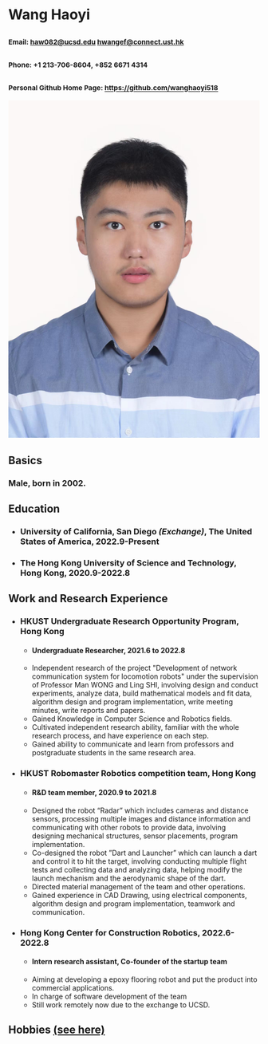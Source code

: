 # **Wang Haoyi**
### <sub>Email: <haw082@ucsd.edu> <hwangef@connect.ust.hk> </sub>
### <sub>Phone: +1 213-706-8604, +852 6671 4314 </sub>
### <sub>Personal Github Home Page: https://github.com/wanghaoyi518 </sub>
![photo](/Related_Documents/photo.jpg)
## Basics
### Male, born in 2002.
## Education
- ### University of California, San Diego *(Exchange)*, The United States of America, 2022.9-Present
- ### The Hong Kong University of Science and Technology, Hong Kong, 2020.9-2022.8
## Work and Research Experience
- ### HKUST Undergraduate Research Opportunity Program, Hong Kong
  - #### Undergraduate Researcher, 2021.6 to 2022.8
  - Independent research of the project "Development of network communication system for locomotion robots" under the supervision of Professor Man WONG and Ling SHI, involving design and conduct experiments, analyze data, build mathematical models and fit data, algorithm design and program implementation, write meeting minutes, write reports and papers.
  - Gained Knowledge in Computer Science and Robotics fields.
  - Cultivated independent research ability, familiar with the whole research process, and have experience on each step.
  - Gained ability to communicate and learn from professors and postgraduate students in the same research area.
- ### HKUST Robomaster Robotics competition team, Hong Kong
  - #### R&D team member, 2020.9 to 2021.8
  - Designed the robot “Radar” which includes cameras and distance sensors, processing multiple images and distance information and communicating with other robots to provide data, involving designing mechanical structures, sensor placements, program implementation.
  - Co-designed the robot ”Dart and Launcher” which can launch a dart and control it to hit the target, involving conducting multiple flight tests and collecting data and analyzing data, helping modify the launch mechanism and the aerodynamic shape of the dart.
  - Directed material management of the team and other operations.
  - Gained experience in CAD Drawing, using electrical components, algorithm design and program implementation, teamwork and communication.
- ### Hong Kong Center for Construction Robotics, 2022.6-2022.8
  - #### Intern research assistant, Co-founder of the startup team
  - Aiming at developing a epoxy flooring robot and put the product into commercial applications.
  - In charge of software development of the team
  - Still work remotely now due to the exchange to UCSD.
<!-- ## Programming Skills List
- [x] C and C++
- [x] Java
- [x] Python
> Personally, my favorate language is C++.
```
#include <iostream>
using namespace std;
int main()
{
    cout<<"Hello UCSD and nice to meet you all!"<<endl;
    return 0;
}
``` -->
## Hobbies  [(see here)](/hobbies.md)
